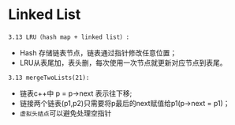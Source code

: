 # Linked List
```
3.13 LRU（hash map + linked list）:
```
* Hash 存储链表节点，链表通过指针修改任意位置；
* LRU从表尾加，表头删，每次使用一次节点就更新对应节点到表尾。

```
3.13 mergeTwoLists(21):
```
* 链表c++中 p = p->next 表示往下移;
* 链接两个链表(p1,p2)只需要将p最后的next赋值给p1(p->next = p1)；
* `虚拟头结点`可以避免处理空指针